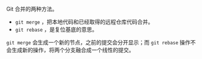 Git 合并的两种方法。

- `git merge` ，把本地代码和已经取得的远程仓库代码合并。
- `git rebase` ，是复位基底的意思。

`git merge` 会生成一个新的节点，之前的提交会分开显示；而 `git rebase` 操作不会生成新的操作，将两个分支融合成一个线性的提交。